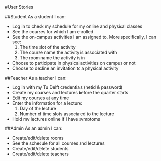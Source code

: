 #User Stories

##Student
As a student I can:
- Log in to check my schedule for my online and physical classes
- See the courses for which I am enrolled
- See the on-campus activities I am assigned to. More specifically, I can see:
    1. The time slot of the activity
    2. The course name the activity is associated with
    3. The room name the activity is in
- Choose to participate in physical activities on campus or not 
- Choose to decline an invitation to a physical activity


##Teacher
As a teacher I can:
- Log in with my Tu Delft credentials (netid & password)
- Create my courses and lectures before the quarter starts
- Edit my courses at any time
- Enter the information for a lecture:
    1. Day of the lecture
    2. Number of time slots associated to the lecture
- Hold my lectures online if I have symptoms

##Admin
As an admin I can:
- Create/edit/delete rooms
- See the schedule for all courses and lectures
- Create/edit/delete students
- Create/edit/delete teachers
